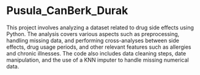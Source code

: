 # Pusula_CanBerk_Durak
This project involves analyzing a dataset related to drug side effects using Python. The analysis covers various aspects such as preprocessing, handling missing data, and performing cross-analyses between side effects, drug usage periods, and other relevant features such as allergies and chronic illnesses. The code also includes data cleaning steps, date manipulation, and the use of a KNN imputer to handle missing numerical data.

